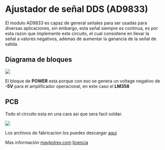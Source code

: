 # Ajustador de señal DDS (AD9833)
El modulo AD9833 es capaz de general señales para ser usadas para diversas aplicaciones, sin embargo, esta señal siempre es continua, es por esta razon que implemente este circuito, el cual consistene en llevar la señal a valores negativos, ademas de aumentar la ganancia de la señal de salida.

## Diagrama de bloques

![](https://i.imgur.com/EWl5Cgk.png)

El bloque de **POWER** esta porque con eso se genera un voltage negativo de **-5V** para el amplificador operacional, en este caso el **LM358**

## PCB
Todo el circuito esta en una cara asi que sera facil soldar.

![](https://i.imgur.com/hRr3kva.png)

Los archivos de fabricacion los puedes descargar [aqui](https://github.com/picli3/signal-adjustment-ad9833/releases/download/v1.0.0/v1.0.0.zip)

Mas información [maykolrey.com](https://maykolrey.com)
[licencia](LICENSE)

